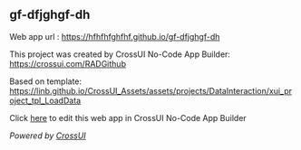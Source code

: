 ## gf-dfjghgf-dh
Web app url : https://hfhfhfghfhf.github.io/gf-dfjghgf-dh

This project was created by CrossUI No-Code App Builder: https://crossui.com/RADGithub

Based on template: https://linb.github.io/CrossUI_Assets/assets/projects/DataInteraction/xui_project_tpl_LoadData

Click [here](https://crossui.com/RADGithub/#!from=github&owner=hfhfhfghfhf&repo=gf-dfjghgf-dh) to edit this web app in CrossUI No-Code App Builder

<i>Powered by [CrossUI](https://crossui.com)</i>

